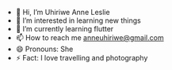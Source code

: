 - 👋 Hi, I’m Uhiriwe Anne Leslie
- 👀 I’m interested in learning new things
- 🌱 I’m currently learning flutter 
- 📫 How to reach me anneuhiriwe@gmail.com
- 😄 Pronouns: She
- ⚡ Fact: I love travelling and photography

<!---
u-leslie/u-leslie is a ✨ special ✨ repository because its `README.md` (this file) appears on your GitHub profile.
You can click the Preview link to take a look at your changes.
--->
